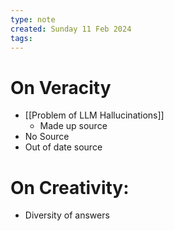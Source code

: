 ```yaml
---
type: note
created: Sunday 11 Feb 2024
tags: 
---
```

# On Veracity
- [[Problem of LLM Hallucinations]]
	- Made up source
- No Source
- Out of date source
# On Creativity:
- Diversity of answers